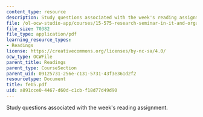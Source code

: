 ```yaml
---
content_type: resource
description: Study questions associated with the week's reading assignment.
file: /ol-ocw-studio-app/courses/15-575-research-seminar-in-it-and-organizations-economic-perspectives-spring-2004/a891cce04467d60dc1cbf18d77d49d90_feb5.pdf
file_size: 70382
file_type: application/pdf
learning_resource_types:
- Readings
license: https://creativecommons.org/licenses/by-nc-sa/4.0/
ocw_type: OCWFile
parent_title: Readings
parent_type: CourseSection
parent_uid: 09125731-256e-c131-5731-43f3e361d2f2
resourcetype: Document
title: feb5.pdf
uid: a891cce0-4467-d60d-c1cb-f18d77d49d90
---
```

Study questions associated with the week's reading assignment.